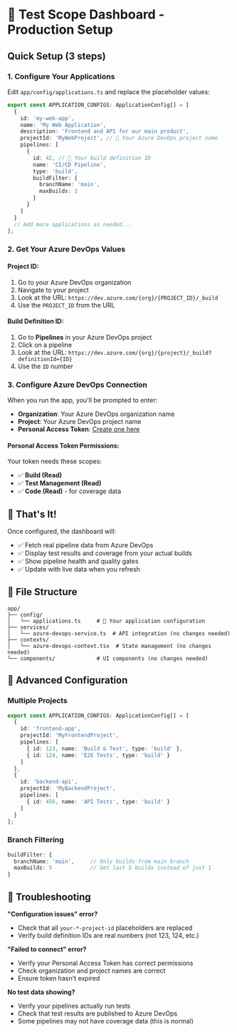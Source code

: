 # 🚀 Test Scope Dashboard - Production Setup

## Quick Setup (3 steps)

### 1. **Configure Your Applications**

Edit `app/config/applications.ts` and replace the placeholder values:

```typescript
export const APPLICATION_CONFIGS: ApplicationConfig[] = [
  {
    id: 'my-web-app',
    name: 'My Web Application',
    description: 'Frontend and API for our main product',
    projectId: 'MyWebProject', // 🔴 Your Azure DevOps project name
    pipelines: [
      {
        id: 42, // 🔴 Your build definition ID
        name: 'CI/CD Pipeline',
        type: 'build',
        buildFilter: {
          branchName: 'main',
          maxBuilds: 1
        }
      }
    ]
  }
  // Add more applications as needed...
];
```

### 2. **Get Your Azure DevOps Values**

#### **Project ID:**
1. Go to your Azure DevOps organization
2. Navigate to your project
3. Look at the URL: `https://dev.azure.com/{org}/{PROJECT_ID}/_build`
4. Use the `PROJECT_ID` from the URL

#### **Build Definition ID:**
1. Go to **Pipelines** in your Azure DevOps project
2. Click on a pipeline
3. Look at the URL: `https://dev.azure.com/{org}/{project}/_build?definitionId={ID}`
4. Use the `ID` number

### 3. **Configure Azure DevOps Connection**

When you run the app, you'll be prompted to enter:
- **Organization**: Your Azure DevOps organization name
- **Project**: Your Azure DevOps project name  
- **Personal Access Token**: [Create one here](https://dev.azure.com/{your-org}/_usersSettings/tokens)

#### **Personal Access Token Permissions:**
Your token needs these scopes:
- ✅ **Build (Read)**
- ✅ **Test Management (Read)**
- ✅ **Code (Read)** - for coverage data

## 🎯 That's It!

Once configured, the dashboard will:
- ✅ Fetch real pipeline data from Azure DevOps
- ✅ Display test results and coverage from your actual builds
- ✅ Show pipeline health and quality gates
- ✅ Update with live data when you refresh

## 📁 File Structure

```
app/
├── config/
│   └── applications.ts     # 🔧 Your application configuration
├── services/
│   └── azure-devops-service.ts  # API integration (no changes needed)
├── contexts/
│   └── azure-devops-context.tsx  # State management (no changes needed)
└── components/             # UI components (no changes needed)
```

## 🔧 Advanced Configuration

### Multiple Projects
```typescript
export const APPLICATION_CONFIGS: ApplicationConfig[] = [
  {
    id: 'frontend-app',
    projectId: 'MyFrontendProject',
    pipelines: [
      { id: 123, name: 'Build & Test', type: 'build' },
      { id: 124, name: 'E2E Tests', type: 'build' }
    ]
  },
  {
    id: 'backend-api',
    projectId: 'MyBackendProject', 
    pipelines: [
      { id: 456, name: 'API Tests', type: 'build' }
    ]
  }
];
```

### Branch Filtering
```typescript
buildFilter: {
  branchName: 'main',     // Only builds from main branch
  maxBuilds: 5            // Get last 5 builds instead of just 1
}
```

## 🐛 Troubleshooting

**"Configuration issues" error?**
- Check that all `your-*-project-id` placeholders are replaced
- Verify build definition IDs are real numbers (not 123, 124, etc.)

**"Failed to connect" error?**
- Verify your Personal Access Token has correct permissions
- Check organization and project names are correct
- Ensure token hasn't expired

**No test data showing?**
- Verify your pipelines actually run tests
- Check that test results are published to Azure DevOps
- Some pipelines may not have coverage data (this is normal)
